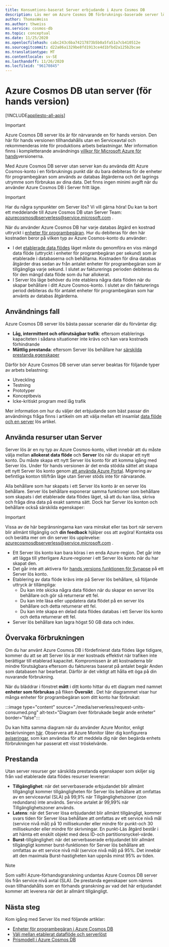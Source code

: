 ```yaml
---
title: Konsumtions-baserat Server erbjudande i Azure Cosmos DB
description: Läs mer om Azure Cosmos DB förbruknings-baserade server lös erbjudande.
author: ThomasWeiss
ms.author: thweiss
ms.service: cosmos-db
ms.topic: conceptual
ms.date: 11/25/2020
ms.openlocfilehash: cabc243c6ba74217873b5b0a5fa51a7cb410512e
ms.sourcegitcommit: d22a86a1329be8fd1913ce4d1bfbd2a125b2bcae
ms.translationtype: MT
ms.contentlocale: sv-SE
ms.lasthandoff: 11/26/2020
ms.locfileid: "96170845"
---
```

# <a name="azure-cosmos-db-serverless-preview"></a>Azure Cosmos DB utan server (för hands version)
[!INCLUDE[appliesto-all-apis](includes/appliesto-all-apis.md)]

> [!IMPORTANT]
> Azure Cosmos DB server lös är för närvarande en för hands version. Den här för hands versionen tillhandahålls utan en Serviceavtal och rekommenderas inte för produktions arbets belastningar. Mer information finns i kompletterande användnings [villkor för Microsoft Azure för hands](https://azure.microsoft.com/support/legal/preview-supplemental-terms/)versionerna.

Med Azure Cosmos DB server utan server kan du använda ditt Azure Cosmos-konto i en förbruknings punkt där du bara debiteras för de enheter för programbegäran som används av databas åtgärderna och det lagrings utrymme som förbrukas av dina data. Det finns ingen minimi avgift när du använder Azure Cosmos DB i Server fritt läge.

> [!IMPORTANT] 
> Har du några synpunkter om Server lös? Vi vill gärna höra! Du kan ta bort ett meddelande till Azure Cosmos DB utan Server Team: [azurecosmosdbserverless@service.microsoft.com](mailto:azurecosmosdbserverless@service.microsoft.com) .

När du använder Azure Cosmos DB har varje databas åtgärd en kostnad uttryckt i [enheter för programbegäran](request-units.md). Hur du debiteras för den här kostnaden beror på vilken typ av Azure Cosmos-konto du använder:

- I det [etablerade data flödes](set-throughput.md) läget måste du genomföra en viss mängd data flöde (uttryckt i enheter för programbegäran per sekund) som är etablerade i databaserna och behållarna. Kostnaden för dina databas åtgärder dras sedan av från antalet enheter för programbegäran som är tillgängliga varje sekund. I slutet av fakturerings perioden debiteras du för den mängd data flöde som du har allokerat.
- I Server lös läge behöver du inte etablera några data flöden när du skapar behållare i ditt Azure Cosmos-konto. I slutet av din fakturerings period debiteras du för antalet enheter för programbegäran som har använts av databas åtgärderna.

## <a name="use-cases"></a>Användnings fall

Azure Cosmos DB server lös bästa passar scenarier där du förväntar dig:

- **Låg, intermittent och oförutsägbar trafik**: eftersom etablerings kapaciteten i sådana situationer inte krävs och kan vara kostnads förhindrande
- **Måttlig prestanda**: eftersom Server lös behållare har [särskilda prestanda egenskaper](#performance)

Därför bör Azure Cosmos DB server utan server beaktas för följande typer av arbets belastning:

- Utveckling
- Testning
- Prototyper
- Konceptbevis
- Icke-kritiskt program med låg trafik

Mer information om hur du väljer det erbjudande som bäst passar din användnings fråga finns i artikeln om att välja mellan ett insamlat [data flöde och en server](throughput-serverless.md) lös artikel.

## <a name="using-serverless-resources"></a>Använda resurser utan Server

Server lös är en ny typ av Azure Cosmos-konto, vilket innebär att du måste välja mellan **allokerat data flöde** och **Server** lös när du skapar ett nytt konto. Du måste skapa ett nytt Server lös konto för att komma igång med Server lös. Under för hands versionen är det enda stödda sättet att skapa ett nytt Server lös konto genom [att använda Azure Portal](create-cosmosdb-resources-portal.md). Migrering av befintliga konton till/från läge utan Server stöds inte för närvarande.

Alla behållare som har skapats i ett Server lös konto är en server lös behållare. Server lös behållare exponerar samma funktioner som behållare som skapats i det etablerade data flödes läget, så att du kan läsa, skriva och fråga dina data på exakt samma sätt. Dock har Server lös konton och behållare också särskilda egenskaper:

> [!IMPORTANT]
> Vissa av de här begränsningarna kan vara minskat eller tas bort när servern blir allmänt tillgänglig och **din feedback** hjälper oss att avgöra! Kontakta oss och berätta mer om din server lös upplevelse: [azurecosmosdbserverless@service.microsoft.com](mailto:azurecosmosdbserverless@service.microsoft.com) .

- Ett Server lös konto kan bara köras i en enda Azure-region. Det går inte att lägga till ytterligare Azure-regioner i ett Server lös konto när du har skapat den.
- Det går inte att aktivera för [hands versions funktionen för Synapse](synapse-link.md) på ett Server lös konto.
- Etablering av data flöde krävs inte på Server lös behållare, så följande uttryck är tillämpliga:
    - Du kan inte skicka några data flöden när du skapar en server lös behållare och gör så returnerar ett fel.
    - Du kan inte läsa eller uppdatera data flödet på en server lös behållare och detta returnerar ett fel.
    - Du kan inte skapa en delad data flödes databas i ett Server lös konto och detta returnerar ett fel.
- Server lös behållare kan lagra högst 50 GB data och index.

## <a name="monitoring-your-consumption"></a>Övervaka förbrukningen

Om du har använt Azure Cosmos DB i fördefinierat data flödes läge tidigare, kommer du att se att Server lös är mer kostnads effektivt när trafiken inte berättigar till etablerad kapacitet. Kompromissen är att kostnaderna blir mindre förutsägbara eftersom du faktureras baserat på antalet begär Anden som databasen har bearbetat. Därför är det viktigt att hålla ett öga på din nuvarande förbrukning.

När du bläddrar i fönstret **mått** i ditt konto hittar du ett diagram med namnet **enheter som förbrukas** på fliken **Översikt** . Det här diagrammet visar hur många enheter för programbegäran som ditt konto har förbrukat:

:::image type="content" source="./media/serverless/request-units-consumed.png" alt-text="Diagram över förbrukade begär ande enheter" border="false":::

Du kan hitta samma diagram när du använder Azure Monitor, enligt beskrivningen [här](monitor-request-unit-usage.md). Observera att Azure Monitor låter dig konfigurera [aviseringar](../azure-monitor/platform/alerts-metric-overview.md), som kan användas för att meddela dig när den begärda enhets förbrukningen har passerat ett visst tröskelvärde.

## <a name="performance"></a><a id="performance"></a>Prestanda

Utan server resurser ger särskilda prestanda egenskaper som skiljer sig från vad etablerade data flödes resurser levererar:

- **Tillgänglighet**: när det serverbaserade erbjudandet blir allmänt tillgängligt kommer tillgängligheten för Server lös behållare att omfattas av en serviceavtal (SLA) på 99,9% när Tillgänglighetszoner (zon redundans) inte används. Service avtalet är 99,99% när Tillgänglighetszoner används.
- **Latens**: när det Server lösa erbjudandet blir allmänt tillgängligt, kommer svars tiden för Server lösa behållare att omfattas av ett service nivå mål (service nivå mål) på 10 millisekunder eller mindre för punkt-och 30 millisekunder eller mindre för skrivningar. En punkt-Läs åtgärd består i att hämta ett enskilt objekt med dess ID-och partitionsnyckel-värde.
- **Burst**-tillgänglighet: när det serverbaserade erbjudandet blir allmänt tillgängligt kommer burst-funktionen för Server lös behållare att omfattas av ett service nivå mål (service nivå mål) på 95%. Det innebär att den maximala Burst-hastigheten kan uppnås minst 95% av tiden.

> [!NOTE]
> Som valfri Azure-förhandsgranskning undantas Azure Cosmos DB server lös från service nivå avtal (SLA). De prestanda egenskaper som nämns ovan tillhandahålls som en förhands granskning av vad det här erbjudandet kommer att leverera när det är allmänt tillgängligt.

## <a name="next-steps"></a>Nästa steg

Kom igång med Server lös med följande artiklar:

- [Enheter för programbegäran i Azure Cosmos DB](request-units.md)
- [Välj mellan etablerat dataflöde och serverlöst](throughput-serverless.md)
- [Prismodell i Azure Cosmos DB](how-pricing-works.md)
